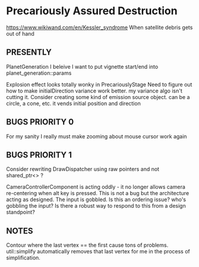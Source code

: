 # Precariously Assured Destruction
https://www.wikiwand.com/en/Kessler_syndrome
When satellite debris gets out of hand

## PRESENTLY

PlanetGeneration
I beleive I want to put vignette start/end into planet_generation::params


Explosion effect looks totally wonky in PrecariouslyStage
	Need to figure out how to make initialDirection variance work better. my variance algo isn't cutting it.
		Consider creating some kind of emission source object. can be a circle, a cone, etc. it vends initial position and direction

## BUGS PRIORITY 0

For my sanity I really must make zooming about mouse cursor work again

## BUGS PRIORITY 1

Consider rewriting DrawDispatcher using raw pointers and not shared_ptr<> ?

CameraControllerComponent is acting oddly - it no longer allows camera re-centering when alt key is pressed.
	This is not a bug but the architecture acting as designed. The input is gobbled.
	Is this an ordering issue? who's gobbling the input?
	Is there a robust way to respond to this from a design standpoint?

## NOTES
Contour where the last vertex == the first cause tons of problems. util::simplify automatically removes that last vertex for me in the process of simplification.

